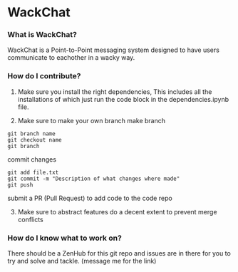 # WackChat

### What is WackChat?

WackChat is a Point-to-Point messaging system designed to have users communicate to eachother in a wacky way.

### How do I contribute?

1. Make sure you install the right dependencies, This includes all the installations of which just run the code block in the dependencies.ipynb file.

2. Make sure to make your own branch
   make branch

```
git branch name
git checkout name
git branch

```

commit changes

```
git add file.txt
git commit -m "Description of what changes where made"
git push
```

submit a PR (Pull Request) to add code to the code repo

3. Make sure to abstract features do a decent extent to prevent merge conflicts

### How do I know what to work on?

There should be a ZenHub for this git repo and issues are in there for you to try and solve and tackle. (message me for the link)

